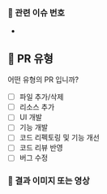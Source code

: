 ### 📌 관련 이슈 번호
- 

## 📝 PR 유형
어떤 유형의 PR 입니까?

- [ ] 파일 추가/삭제
- [ ] 리소스 추가
- [ ] UI 개발
- [ ] 기능 개발
- [ ] 코드 리펙토링 및 기능 개선
- [ ] 코드 리뷰 반영
- [ ] 버그 수정

### 📱 결과 이미지 또는 영상
